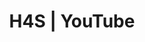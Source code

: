 ---
layout: redirect
permalink: /youtube
redirect: https://www.youtube.com/channel/UCfl1R1RCfsXumAMEyjIDVmA
title: H4S | YouTube
---